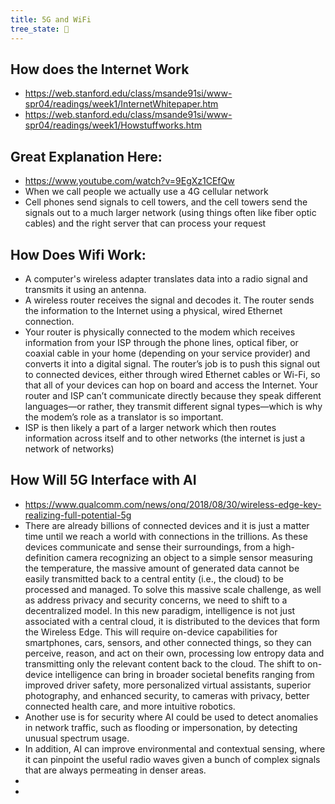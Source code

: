 ```yaml
---
title: 5G and WiFi
tree_state: 🌱
---
```


## How does the Internet Work
- https://web.stanford.edu/class/msande91si/www-spr04/readings/week1/InternetWhitepaper.htm
-  https://web.stanford.edu/class/msande91si/www-spr04/readings/week1/Howstuffworks.htm

## Great Explanation Here:
- https://www.youtube.com/watch?v=9EgXz1CEfQw
- When we call people we actually use a 4G cellular network
- Cell phones send signals to cell towers, and the cell towers send the signals out to a much larger network (using things often like fiber optic cables) and the right server that  can process your request

## How Does Wifi Work:
- A computer's wireless adapter translates data into a radio signal and transmits it using an antenna.
- A wireless router receives the signal and decodes it. The router sends the information to the Internet using a physical, wired Ethernet connection.
- Your router is physically connected to the modem which receives information from your ISP through the phone lines, optical fiber, or coaxial cable in your home (depending on your service provider) and converts it into a digital signal. The router’s job is to push this signal out to connected devices, either through wired Ethernet cables or Wi-Fi, so that all of your devices can hop on board and access the Internet. Your router and ISP can’t communicate directly because they speak different languages—or rather, they transmit different signal types—which is why the modem’s role as a translator is so important.
- ISP is then likely a part of a larger network which then routes information across itself and to other networks (the internet is just a network of networks)

## How Will 5G Interface with AI
- https://www.qualcomm.com/news/onq/2018/08/30/wireless-edge-key-realizing-full-potential-5g
- There are already billions of connected devices and it is just a matter time until we reach a world with connections in the trillions. As these devices communicate and sense their surroundings, from a high-definition camera recognizing an object to a simple sensor measuring the temperature, the massive amount of generated data cannot be easily transmitted back to a central entity (i.e., the cloud) to be processed and managed. To solve this massive scale challenge, as well as address privacy and security concerns, we need to shift to a decentralized model. In this new paradigm, intelligence is not just associated with a central cloud, it is distributed to the devices that form the Wireless Edge. This will require on-device capabilities for smartphones, cars, sensors, and other connected things, so they can perceive, reason, and act on their own, processing low entropy data and transmitting only the relevant content back to the cloud. The shift to on-device intelligence can bring in broader societal benefits ranging from improved driver safety, more personalized virtual assistants, superior photography, and enhanced security, to cameras with privacy, better connected health care, and more intuitive robotics.
 - Another use is for security where AI could be used to detect anomalies in network traffic, such as flooding or impersonation, by detecting unusual spectrum usage.
 - In addition, AI can improve environmental and contextual sensing, where it can pinpoint the useful radio waves given a bunch of complex signals that are always permeating in denser areas.
 - 
 - 